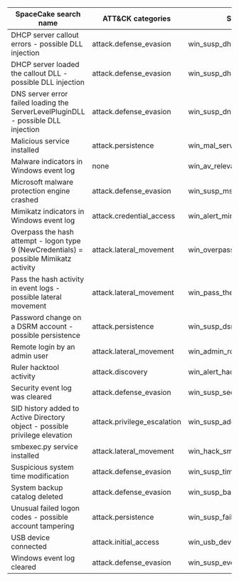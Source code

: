 | SpaceCake search name                                                                  | ATT&CK categories           | Sigma rule name                        |
|----------------------------------------------------------------------------------------|-----------------------------|----------------------------------------|
| DHCP server callout errors - possible DLL injection                                    | attack.defense_evasion      | win_susp_dhcp_config_failed.yml        |
| DHCP server loaded the callout DLL - possible DLL injection                            | attack.defense_evasion      | win_susp_dhcp_config.yml               |
| DNS server error failed loading the ServerLevelPluginDLL - possible DLL injection      | attack.defense_evasion      | win_susp_dns_config.yml                |
| Malicious service installed                                                            | attack.persistence          | win_mal_service_installs.yml           |
| Malware indicators in Windows event log                                                | none                        | win_av_relevant_match.yml              |
| Microsoft malware protection engine crashed                                            | attack.defense_evasion      | win_susp_msmpeng_crash.yml             |
| Mimikatz indicators in Windows event log                                               | attack.credential_access    | win_alert_mimikatz_keywords.yml        |
| Overpass the hash attempt - logon type 9 (NewCredentials) = possible Mimikatz activity | attack.lateral_movement     | win_overpass_the_hash.yml              |
| Pass the hash activity in event logs - possible lateral movement                       | attack.lateral_movement     | win_pass_the_hash.yml                  |
| Password change on a DSRM account - possible persistence                               | attack.persistence          | win_susp_dsrm_password_change.yml      |
| Remote login by an admin user                                                          | attack.lateral_movement     | win_admin_rdp_login.yml                |
| Ruler hacktool activity                                                                | attack.discovery            | win_alert_hacktool_use.yml             |
| Security event log was cleared                                                         | attack.defense_evasion      | win_susp_security_eventlog_cleared.yml |
| SID history added to Active Directory object - possible privilege elevation            | attack.privilege_escalation | win_susp_add_sid_history.yml           |
| smbexec.py service installed                                                           | attack.lateral_movement     | win_hack_smbexec.yml                   |
| Suspicious system time modification                                                    | attack.defense_evasion      | win_susp_time_modification.yml         |
| System backup catalog deleted                                                          | attack.defense_evasion      | win_susp_backup_delete.yml             |
| Unusual failed logon codes - possible account tampering                                | attack.persistence          | win_susp_failed_logon_reasons.yml      |
| USB device connected                                                                   | attack.initial_access       | win_usb_device_plugged.yml             |
| Windows event log cleared                                                              | attack.defense_evasion      | win_susp_eventlog_cleared.yml          |
